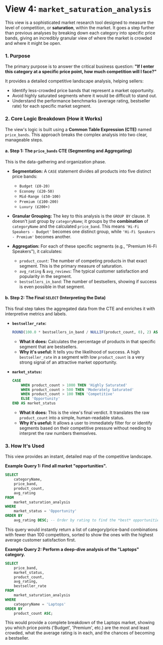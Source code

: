 # View 4: `market_saturation_analysis`

This view is a sophisticated market research tool designed to measure the level of competition, or **saturation**, within the market. It goes a step further than previous analyses by breaking down each category into specific price bands, giving an incredibly granular view of where the market is crowded and where it might be open.

### 1. Purpose

The primary purpose is to answer the critical business question: **"If I enter this category at a specific price point, how much competition will I face?"**

It provides a detailed competitive landscape analysis, helping sellers:
*   Identify less-crowded price bands that represent a market opportunity.
*   Avoid highly saturated segments where it would be difficult to stand out.
*   Understand the performance benchmarks (average rating, bestseller rate) for each specific market segment.

### 2. Core Logic Breakdown (How it Works)

The view's logic is built using a **Common Table Expression (CTE)** named `price_bands`. This approach breaks the complex analysis into two clear, manageable steps.

#### a. Step 1: The `price_bands` CTE (Segmenting and Aggregating)

This is the data-gathering and organization phase.

*   **Segmentation:** A `CASE` statement divides all products into five distinct price bands:
    *   `Budget (£0-20)`
    *   `Economy (£20-50)`
    *   `Mid-Range (£50-100)`
    *   `Premium (£100-200)`
    *   `Luxury (£200+)`

*   **Granular Grouping:** The key to this analysis is the `GROUP BY` clause. It doesn't just group by `categoryName`; it groups by the **combination** of `categoryName` and the calculated `price_band`. This means `'Hi-Fi Speakers - Budget'` becomes one distinct group, while `'Hi-Fi Speakers - Premium'` becomes another.

*   **Aggregation:** For each of these specific segments (e.g., "Premium Hi-Fi Speakers"), it calculates:
    *   `product_count`: The number of competing products in that exact segment. This is the primary measure of saturation.
    *   `avg_rating` & `avg_reviews`: The typical customer satisfaction and popularity in the segment.
    *   `bestsellers_in_band`: The number of bestsellers, showing if success is even possible in that segment.

#### b. Step 2: The Final `SELECT` (Interpreting the Data)

This final step takes the aggregated data from the CTE and enriches it with interpretive metrics and labels.

*   **`bestseller_rate`:**
    ```sql
    ROUND(100.0 * bestsellers_in_band / NULLIF(product_count, 0), 2) AS bestseller_rate
    ```
    *   **What it does:** Calculates the percentage of products in that specific segment that are bestsellers.
    *   **Why it's useful:** It tells you the likelihood of success. A high `bestseller_rate` in a segment with low `product_count` is a very strong signal of an attractive market opportunity.

*   **`market_status`:**
    ```sql
    CASE
        WHEN product_count > 1000 THEN 'Highly Saturated'
        WHEN product_count > 500 THEN 'Moderately Saturated'
        WHEN product_count > 100 THEN 'Competitive'
        ELSE 'Opportunity'
    END AS market_status
    ```
    *   **What it does:** This is the view's final verdict. It translates the raw `product_count` into a simple, human-readable status.
    *   **Why it's useful:** It allows a user to immediately filter for or identify segments based on their competitive pressure without needing to interpret the raw numbers themselves.

### 3. How It's Used

This view provides an instant, detailed map of the competitive landscape.

**Example Query 1: Find all market "opportunities".**
```sql
SELECT
    categoryName,
    price_band,
    product_count,
    avg_rating
FROM
    market_saturation_analysis
WHERE
    market_status = 'Opportunity'
ORDER BY
    avg_rating DESC; -- Order by rating to find the *best* opportunities
```
This query would instantly return a list of category/price-band combinations with fewer than 100 competitors, sorted to show the ones with the highest average customer satisfaction first.

**Example Query 2: Perform a deep-dive analysis of the "Laptops" category.**
```sql
SELECT
    price_band,
    market_status,
    product_count,
    avg_rating,
    bestseller_rate
FROM
    market_saturation_analysis
WHERE
    categoryName = 'Laptops'
ORDER BY
    product_count ASC;
```
This would provide a complete breakdown of the Laptops market, showing you which price points ('Budget', 'Premium', etc.) are the most and least crowded, what the average rating is in each, and the chances of becoming a bestseller.
